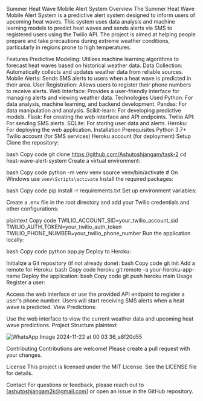 Summer Heat Wave Mobile Alert System
Overview
The Summer Heat Wave Mobile Alert System is a predictive alert system designed to inform users of upcoming heat waves. This system uses data analysis and machine learning models to predict heat waves and sends alerts via SMS to registered users using the Twilio API. The project is aimed at helping people prepare and take precautions during extreme weather conditions, particularly in regions prone to high temperatures.

Features
Predictive Modeling: Utilizes machine learning algorithms to forecast heat waves based on historical weather data.
Data Collection: Automatically collects and updates weather data from reliable sources.
Mobile Alerts: Sends SMS alerts to users when a heat wave is predicted in their area.
User Registration: Allows users to register their phone numbers to receive alerts.
Web Interface: Provides a user-friendly interface for managing alerts and viewing weather data.
Technologies Used
Python: For data analysis, machine learning, and backend development.
Pandas: For data manipulation and analysis.
Scikit-learn: For developing predictive models.
Flask: For creating the web interface and API endpoints.
Twilio API: For sending SMS alerts.
SQLite: For storing user data and alerts.
Heroku: For deploying the web application.
Installation
Prerequisites
Python 3.7+
Twilio account (for SMS services)
Heroku account (for deployment)
Setup
Clone the repository:

bash
Copy code
git clone https://github.com/Ashutoshjangam/task-2
cd heat-wave-alert-system
Create a virtual environment:

bash
Copy code
python -m venv venv
source venv/bin/activate  # On Windows use `venv\Scripts\activate`
Install the required packages:

bash
Copy code
pip install -r requirements.txt
Set up environment variables:

Create a .env file in the root directory and add your Twilio credentials and other configurations:

plaintext
Copy code
TWILIO_ACCOUNT_SID=your_twilio_account_sid
TWILIO_AUTH_TOKEN=your_twilio_auth_token
TWILIO_PHONE_NUMBER=your_twilio_phone_number
Run the application locally:

bash
Copy code
python app.py
Deploy to Heroku:

Initialize a Git repository (if not already done):
bash
Copy code
git init
Add a remote for Heroku:
bash
Copy code
heroku git:remote -a your-heroku-app-name
Deploy the application:
bash
Copy code
git push heroku main
Usage
Register a user:

Access the web interface or use the provided API endpoint to register a user's phone number.
Users will start receiving SMS alerts when a heat wave is predicted.
View Predictions:

Use the web interface to view the current weather data and upcoming heat wave predictions.
Project Structure
plaintext

![WhatsApp Image 2024-11-22 at 00 03 36_a8f20d55](https://github.com/user-attachments/assets/e07d7c01-e88f-40cb-a8d2-8f3ee058f699)


Contributing
Contributions are welcome! Please create a pull request with your changes.

License
This project is licensed under the MIT License. See the LICENSE file for details.

Contact
For questions or feedback, please reach out to [ashutoshjangam2k@gmail.com] or open an issue in the GitHub repository.
